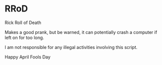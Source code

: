 # RRoD
Rick Roll of Death

Makes a good prank, but be warned, it can potentially crash a computer if left on for too long.

I am not responsible for any illegal activities involving this script.

Happy April Fools Day
